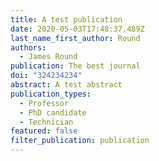 ```yaml
---
title: A test publication
date: 2020-05-03T17:48:37.489Z
last_name_first_author: Round
authors:
  - James Round
publication: The best journal
doi: "324234234"
abstract: A test abstract
publication_types:
  - Professor
  - PhD candidate
  - Technician
featured: false
filter_publication: publication
---
```

